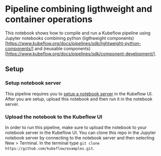 # Pipeline combining ligthweight and container operations
This notebook shows how to compile and run a Kubeflow pipeline using Jupyter notebooks combining python (ligthweight components)[https://www.kubeflow.org/docs/pipelines/sdk/lightweight-python-components/] and (reusable components)[https://www.kubeflow.org/docs/pipelines/sdk/component-development/].


## Setup

### Setup notebook server
This pipeline requires you to [setup a notebook server](https://www.kubeflow.org/docs/notebooks/setup/) in the Kubeflow UI.  After you are setup, upload this notebook and then run it in the notebook server.

### Upload the notebook to the Kubeflow UI
In order to run this pipeline, make sure to upload the notebook to your notebook server in the Kubeflow UI.  You can clone this repo in the Jupyter notebook server by connecting to the notebook server and then selecting New > Terminal.  In the terminal type `git clone https://github.com/kubeflow/examples.git`.